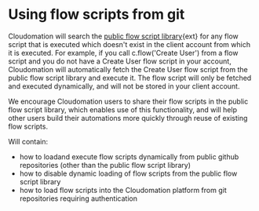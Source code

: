# Using flow scripts from git

Cloudomation will search the [public flow script library](https://github.com/starflows/library){ext} for any flow script that is executed which doesn't exist in the client account from which it is executed. For example, if you call c.flow('Create User') from a flow script and you do not have a Create User flow script in your account, Cloudomation will automatically fetch the Create User flow script from the public flow script library and execute it. The flow script will only be fetched and executed dynamically, and will not be stored in your client account.  

We encourage Cloudomation users to share their flow scripts in the public flow script library, which enables use of this functionality, and will help other users build their automations more quickly through reuse of existing flow scripts.

Will contain:
- how to loadand execute flow scripts dynamically from public github repositories (other than the public flow script library)
- how to disable dynamic loading of flow scripts from the public flow script library
- how to load flow scripts into the Cloudomation platform from git repositories requiring authentication  
